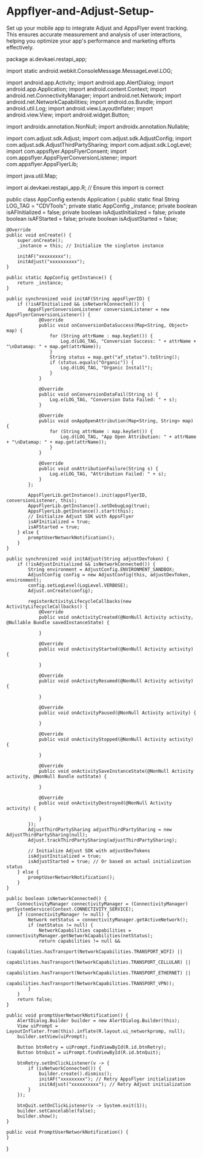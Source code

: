 # Appflyer-and-Adjust-Setup-
Set up your mobile app to integrate Adjust and AppsFlyer event tracking. This ensures accurate measurement and analysis of user interactions, helping you optimize your app's performance and marketing efforts effectively.


package ai.devkaei.restapi_app;

import static android.webkit.ConsoleMessage.MessageLevel.LOG;

import android.app.Activity;
import android.app.AlertDialog;
import android.app.Application;
import android.content.Context;
import android.net.ConnectivityManager;
import android.net.Network;
import android.net.NetworkCapabilities;
import android.os.Bundle;
import android.util.Log;
import android.view.LayoutInflater;
import android.view.View;
import android.widget.Button;

import androidx.annotation.NonNull;
import androidx.annotation.Nullable;

import com.adjust.sdk.Adjust;
import com.adjust.sdk.AdjustConfig;
import com.adjust.sdk.AdjustThirdPartySharing;
import com.adjust.sdk.LogLevel;
import com.appsflyer.AppsFlyerConsent;
import com.appsflyer.AppsFlyerConversionListener;
import com.appsflyer.AppsFlyerLib;

import java.util.Map;

import ai.devkaei.restapi_app.R; // Ensure this import is correct

public class AppConfig extends Application {
    public static final String LOG_TAG = "CDVTools";
    private static AppConfig _instance;
    private boolean isAFInitialized = false;
    private boolean isAdjustInitialized = false;
    private boolean isAFStarted = false;
    private boolean isAdjustStarted = false;

    @Override
    public void onCreate() {
        super.onCreate();
        _instance = this; // Initialize the singleton instance

        initAF("xxxxxxxxx");
        initAdjust("xxxxxxxxxx");
    }

    public static AppConfig getInstance() {
        return _instance;
    }

    public synchronized void initAF(String appsFlyerID) {
        if (!isAFInitialized && isNetworkConnected()) {
            AppsFlyerConversionListener conversionListener = new AppsFlyerConversionListener() {
                @Override
                public void onConversionDataSuccess(Map<String, Object> map) {
                    for (String attrName : map.keySet()) {
                        Log.d(LOG_TAG, "Conversion Success: " + attrName + "\nDatamap: " + map.get(attrName));
                    }
                    String status = map.get("af_status").toString();
                    if (status.equals("Organic")) {
                        Log.d(LOG_TAG, "Organic Install");
                    }
                }

                @Override
                public void onConversionDataFail(String s) {
                    Log.e(LOG_TAG, "Conversion Data Failed: " + s);
                }

                @Override
                public void onAppOpenAttribution(Map<String, String> map) {
                    for (String attrName : map.keySet()) {
                        Log.d(LOG_TAG, "App Open Attribution: " + attrName + "\nDatamap: " + map.get(attrName));
                    }
                }

                @Override
                public void onAttributionFailure(String s) {
                    Log.e(LOG_TAG, "Attribution Failed: " + s);
                }
            };

            AppsFlyerLib.getInstance().init(appsFlyerID, conversionListener, this);
            AppsFlyerLib.getInstance().setDebugLog(true);
            AppsFlyerLib.getInstance().start(this);
            // Initialize Adjust SDK with AppsFlyer
            isAFInitialized = true;
            isAFStarted = true;
        } else {
            promptUserNetworkNotification();
        }
    }

    public synchronized void initAdjust(String adjustDevToken) {
        if (!isAdjustInitialized && isNetworkConnected()) {
            String environment = AdjustConfig.ENVIRONMENT_SANDBOX;
            AdjustConfig config = new AdjustConfig(this, adjustDevToken, environment);
            config.setLogLevel(LogLevel.VERBOSE);
            Adjust.onCreate(config);

            registerActivityLifecycleCallbacks(new ActivityLifecycleCallbacks() {
                @Override
                public void onActivityCreated(@NonNull Activity activity, @Nullable Bundle savedInstanceState) {

                }

                @Override
                public void onActivityStarted(@NonNull Activity activity) {

                }

                @Override
                public void onActivityResumed(@NonNull Activity activity) {

                }

                @Override
                public void onActivityPaused(@NonNull Activity activity) {

                }

                @Override
                public void onActivityStopped(@NonNull Activity activity) {

                }

                @Override
                public void onActivitySaveInstanceState(@NonNull Activity activity, @NonNull Bundle outState) {

                }

                @Override
                public void onActivityDestroyed(@NonNull Activity activity) {

                }
            });
            AdjustThirdPartySharing adjustThirdPartySharing = new AdjustThirdPartySharing(null);
            Adjust.trackThirdPartySharing(adjustThirdPartySharing);

            // Initialize Adjust SDK with adjustDevTokens
            isAdjustInitialized = true;
            isAdjustStarted = true; // Or based on actual initialization status
        } else {
            promptUserNetworkNotification();
        }
    }

    public boolean isNetworkConnected() {
        ConnectivityManager connectivityManager = (ConnectivityManager) getSystemService(Context.CONNECTIVITY_SERVICE);
        if (connectivityManager != null) {
            Network netStatus = connectivityManager.getActiveNetwork();
            if (netStatus != null) {
                NetworkCapabilities capabilities = connectivityManager.getNetworkCapabilities(netStatus);
                return capabilities != null &&
                        (capabilities.hasTransport(NetworkCapabilities.TRANSPORT_WIFI) ||
                                capabilities.hasTransport(NetworkCapabilities.TRANSPORT_CELLULAR) ||
                                capabilities.hasTransport(NetworkCapabilities.TRANSPORT_ETHERNET) ||
                                capabilities.hasTransport(NetworkCapabilities.TRANSPORT_VPN));
            }
        }
        return false;
    }

    public void promptUserNetworkNotification() {
        AlertDialog.Builder builder = new AlertDialog.Builder(this);
        View uiPrompt = LayoutInflater.from(this).inflate(R.layout.ui_networkpromp, null);
        builder.setView(uiPrompt);

        Button btnRetry = uiPrompt.findViewById(R.id.btnRetry);
        Button btnQuit = uiPrompt.findViewById(R.id.btnQuit);

        btnRetry.setOnClickListener(v -> {
            if (isNetworkConnected()) {
                builder.create().dismiss();
                initAF("xxxxxxxxx"); // Retry AppsFlyer initialization
                initAdjust("xxxxxxxxxx"); // Retry Adjust initialization
            }
        });

        btnQuit.setOnClickListener(v -> System.exit(1));
        builder.setCancelable(false);
        builder.show();
    }

    public void PromptUserNetworkNotification() {
    }
}
